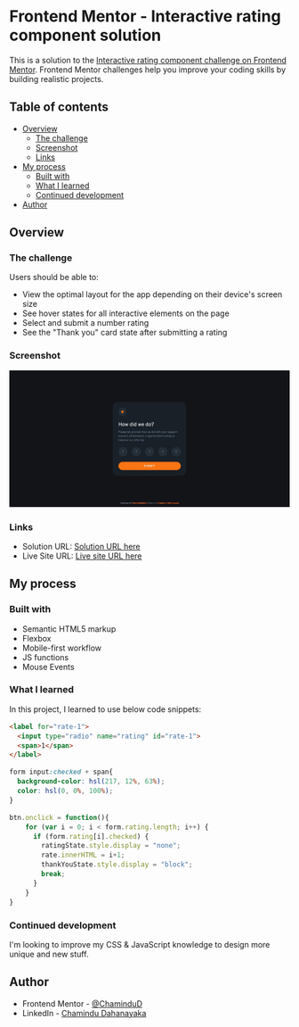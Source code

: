 # Frontend Mentor - Interactive rating component solution

This is a solution to the [Interactive rating component challenge on Frontend Mentor](https://www.frontendmentor.io/challenges/interactive-rating-component-koxpeBUmI). Frontend Mentor challenges help you improve your coding skills by building realistic projects. 

## Table of contents

- [Overview](#overview)
  - [The challenge](#the-challenge)
  - [Screenshot](#screenshot)
  - [Links](#links)
- [My process](#my-process)
  - [Built with](#built-with)
  - [What I learned](#what-i-learned)
  - [Continued development](#continued-development)
- [Author](#author)

## Overview

### The challenge

Users should be able to:

- View the optimal layout for the app depending on their device's screen size
- See hover states for all interactive elements on the page
- Select and submit a number rating
- See the "Thank you" card state after submitting a rating

### Screenshot

![](./screenshot.jpeg)

### Links

- Solution URL: [Solution URL here](https://www.frontendmentor.io/solutions/interactive-rating-component-using-js-Vm15gO4k03)
- Live Site URL: [Live site URL here](https://chamindud.github.io/Interactive-rating-component/)

## My process

### Built with

- Semantic HTML5 markup
- Flexbox
- Mobile-first workflow
- JS functions
- Mouse Events

### What I learned

In this project, I learned to use below code snippets:

```html
<label for="rate-1">
  <input type="radio" name="rating" id="rate-1">
  <span>1</span>
</label>
```
```css
form input:checked + span{
  background-color: hsl(217, 12%, 63%);
  color: hsl(0, 0%, 100%);
}
```
```js
btn.onclick = function(){
    for (var i = 0; i < form.rating.length; i++) {
      if (form.rating[i].checked) {
        ratingState.style.display = "none";
        rate.innerHTML = i+1;
        thankYouState.style.display = "block";
        break;
      }
    }
}
```

### Continued development

I'm looking to improve my CSS & JavaScript knowledge to design more unique and new stuff.

## Author

- Frontend Mentor - [@ChaminduD](https://www.frontendmentor.io/profile/ChaminduD)
- LinkedIn - [Chamindu Dahanayaka](https://www.linkedin.com/in/chamindudahanayaka/)